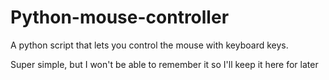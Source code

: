 # Python-mouse-controller
A python script that lets you control the mouse with keyboard keys.

Super simple, but I won't be able to remember it so I'll keep it here for later
